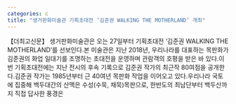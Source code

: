 ```yaml
---
categories: c
title: "생거판화미술관 기획초대전 ‘김준권 WALKING THE MOTHERLAND’ 개최"
---
```

【더최고신문】 생거판화미술관은 오는 27일부터 기획초대전 ‘김준권 WALKING THE MOTHERLAND’를 선보인다.본 미술관은 지난 2018년, 우리나라를 대표하는 목판화가 김준권의 화업 일대기를 조명하는 초대전을 운영하며 관람객의 호평을 받은 바 있다.이번 기획초대전에는 지난 전시의 후속 기록으로 김준권 작가의 최근작 80여점을 공개한다.김준권 작가는 1985년부터 근 40여년 목판화 작업을 이어오고 있다.우리나라 국토에 집중해 백두대간의 산맥은 수성(수묵, 채묵)목판으로, 한반도의 최남단부터 백두산까지 직접 답사한 풍경은